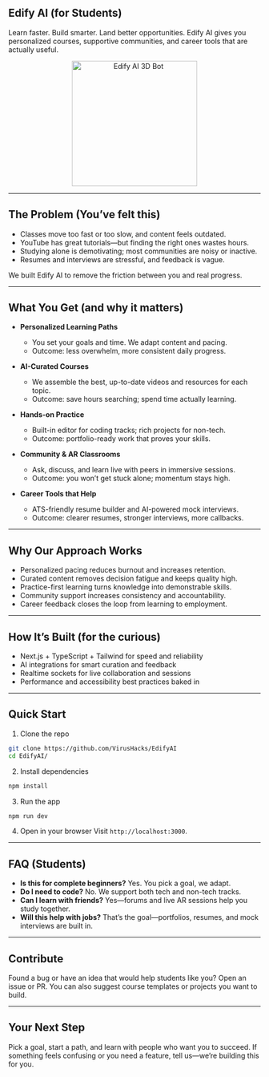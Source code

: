 ## Edify AI (for Students)

Learn faster. Build smarter. Land better opportunities. Edify AI gives you personalized courses, supportive communities, and career tools that are actually useful.

<p align="center">
  <img src="https://media1.tenor.com/m/LCccd3UmffEAAAAd/clydeai-discord.gif" alt="Edify AI 3D Bot" width="250">
</p>

---

## The Problem (You’ve felt this)

- Classes move too fast or too slow, and content feels outdated.
- YouTube has great tutorials—but finding the right ones wastes hours.
- Studying alone is demotivating; most communities are noisy or inactive.
- Resumes and interviews are stressful, and feedback is vague.

We built Edify AI to remove the friction between you and real progress.

---

## What You Get (and why it matters)

- **Personalized Learning Paths**
  - You set your goals and time. We adapt content and pacing.
  - Outcome: less overwhelm, more consistent daily progress.

- **AI-Curated Courses**
  - We assemble the best, up-to-date videos and resources for each topic.
  - Outcome: save hours searching; spend time actually learning.

- **Hands-on Practice**
  - Built-in editor for coding tracks; rich projects for non-tech.
  - Outcome: portfolio-ready work that proves your skills.

- **Community & AR Classrooms**
  - Ask, discuss, and learn live with peers in immersive sessions.
  - Outcome: you won’t get stuck alone; momentum stays high.

- **Career Tools that Help**
  - ATS-friendly resume builder and AI-powered mock interviews.
  - Outcome: clearer resumes, stronger interviews, more callbacks.

---

## Why Our Approach Works

- Personalized pacing reduces burnout and increases retention.
- Curated content removes decision fatigue and keeps quality high.
- Practice-first learning turns knowledge into demonstrable skills.
- Community support increases consistency and accountability.
- Career feedback closes the loop from learning to employment.

---

## How It’s Built (for the curious)

- Next.js + TypeScript + Tailwind for speed and reliability
- AI integrations for smart curation and feedback
- Realtime sockets for live collaboration and sessions
- Performance and accessibility best practices baked in

---

## Quick Start

1. Clone the repo
```bash
git clone https://github.com/VirusHacks/EdifyAI
cd EdifyAI/
```
2. Install dependencies
```bash
npm install
```
3. Run the app
```bash
npm run dev
```
4. Open in your browser
Visit `http://localhost:3000`.

---

## FAQ (Students)

- **Is this for complete beginners?** Yes. You pick a goal, we adapt.
- **Do I need to code?** No. We support both tech and non-tech tracks.
- **Can I learn with friends?** Yes—forums and live AR sessions help you study together.
- **Will this help with jobs?** That’s the goal—portfolios, resumes, and mock interviews are built in.

---

## Contribute

Found a bug or have an idea that would help students like you? Open an issue or PR. You can also suggest course templates or projects you want to build.

---

## Your Next Step

Pick a goal, start a path, and learn with people who want you to succeed. If something feels confusing or you need a feature, tell us—we’re building this for you.
